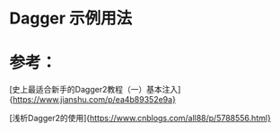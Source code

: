 # Dagger 示例用法

# 参考：

[史上最适合新手的Dagger2教程（一）基本注入]{https://www.jianshu.com/p/ea4b89352e9a}

[浅析Dagger2的使用]{https://www.cnblogs.com/all88/p/5788556.html}